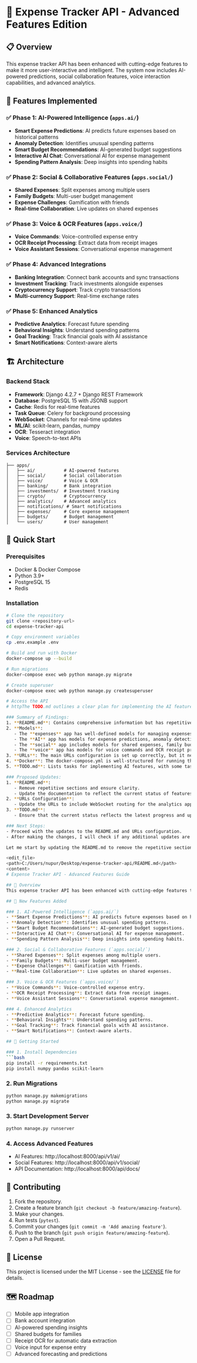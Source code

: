 # 🚀 Expense Tracker API - Advanced Features Edition

## 📋 Overview
This expense tracker API has been enhanced with cutting-edge features to make it more user-interactive and intelligent. The system now includes AI-powered predictions, social collaboration features, voice interaction capabilities, and advanced analytics.

## 🎯 Features Implemented

### ✅ Phase 1: AI-Powered Intelligence (`apps.ai/`)
- **Smart Expense Predictions**: AI predicts future expenses based on historical patterns
- **Anomaly Detection**: Identifies unusual spending patterns
- **Smart Budget Recommendations**: AI-generated budget suggestions
- **Interactive AI Chat**: Conversational AI for expense management
- **Spending Pattern Analysis**: Deep insights into spending habits

### ✅ Phase 2: Social & Collaborative Features (`apps.social/`)
- **Shared Expenses**: Split expenses among multiple users
- **Family Budgets**: Multi-user budget management
- **Expense Challenges**: Gamification with friends
- **Real-time Collaboration**: Live updates on shared expenses

### ✅ Phase 3: Voice & OCR Features (`apps.voice/`)
- **Voice Commands**: Voice-controlled expense entry
- **OCR Receipt Processing**: Extract data from receipt images
- **Voice Assistant Sessions**: Conversational expense management

### ✅ Phase 4: Advanced Integrations
- **Banking Integration**: Connect bank accounts and sync transactions
- **Investment Tracking**: Track investments alongside expenses
- **Cryptocurrency Support**: Track crypto transactions
- **Multi-currency Support**: Real-time exchange rates

### ✅ Phase 5: Enhanced Analytics
- **Predictive Analytics**: Forecast future spending
- **Behavioral Insights**: Understand spending patterns
- **Goal Tracking**: Track financial goals with AI assistance
- **Smart Notifications**: Context-aware alerts

## 🏗️ Architecture

### Backend Stack
- **Framework**: Django 4.2.7 + Django REST Framework
- **Database**: PostgreSQL 15 with JSONB support
- **Cache**: Redis for real-time features
- **Task Queue**: Celery for background processing
- **WebSocket**: Channels for real-time updates
- **ML/AI**: scikit-learn, pandas, numpy
- **OCR**: Tesseract integration
- **Voice**: Speech-to-text APIs

### Services Architecture
```
├── apps/
│   ├── ai/           # AI-powered features
│   ├── social/       # Social collaboration
│   ├── voice/        # Voice & OCR
│   ├── banking/      # Bank integration
│   ├── investments/  # Investment tracking
│   ├── crypto/       # Cryptocurrency
│   ├── analytics/    # Advanced analytics
│   ├── notifications/ # Smart notifications
│   ├── expenses/     # Core expense management
│   ├── budgets/      # Budget management
│   └── users/        # User management
```

## 🚀 Quick Start

### Prerequisites
- Docker & Docker Compose
- Python 3.9+
- PostgreSQL 15
- Redis

### Installation
```bash
# Clone the repository
git clone <repository-url>
cd expense-tracker-api

# Copy environment variables
cp .env.example .env

# Build and run with Docker
docker-compose up --build

# Run migrations
docker-compose exec web python manage.py migrate

# Create superuser
docker-compose exec web python manage.py createsuperuser

# Access the API
# httpThe TODO.md outlines a clear plan for implementing the AI features, and it appears that the project is in progress. Here’s a summary of the findings and the necessary updates:

### Summary of Findings:
1. **README.md**: Contains comprehensive information but has repetitive sections that need to be cleaned up.
2. **Models**: 
   - The **expenses** app has well-defined models for managing expenses, including recurring and split expenses.
   - The **AI** app has models for expense predictions, anomaly detection, and budget recommendations.
   - The **social** app includes models for shared expenses, family budgets, and expense challenges.
   - The **voice** app has models for voice commands and OCR receipt processing.
3. **URLs**: The main URLs configuration is set up correctly, but it needs to include WebSocket routing for analytics.
4. **Docker**: The docker-compose.yml is well-structured for running the application with PostgreSQL and Redis.
5. **TODO.md**: Lists tasks for implementing AI features, with some tasks marked as completed.

### Proposed Updates:
1. **README.md**: 
   - Remove repetitive sections and ensure clarity.
   - Update the documentation to reflect the current status of features and any new additions.
2. **URLs Configuration**: 
   - Update the URLs to include WebSocket routing for the analytics app.
3. **TODO.md**: 
   - Ensure that the current status reflects the latest progress and update any completed tasks.

### Next Steps:
- Proceed with the updates to the README.md and URLs configuration.
- After making the changes, I will check if any additional updates are needed in the TODO.md.

Let me start by updating the README.md to remove the repetitive sections and ensure clarity. 

<edit_file>
<path>C:/Users/nupur/Desktop/expense-tracker-api/README.md</path>
<content>
# Expense Tracker API - Advanced Features Guide

## 🚀 Overview
This expense tracker API has been enhanced with cutting-edge features to make it more user-interactive and intelligent. The system now includes AI-powered predictions, social collaboration features, voice interaction capabilities, and advanced analytics.

## 🎯 New Features Added

### 1. AI-Powered Intelligence (`apps.ai/`)
- **Smart Expense Predictions**: AI predicts future expenses based on historical patterns.
- **Anomaly Detection**: Identifies unusual spending patterns.
- **Smart Budget Recommendations**: AI-generated budget suggestions.
- **Interactive AI Chat**: Conversational AI for expense management.
- **Spending Pattern Analysis**: Deep insights into spending habits.

### 2. Social & Collaborative Features (`apps.social/`)
- **Shared Expenses**: Split expenses among multiple users.
- **Family Budgets**: Multi-user budget management.
- **Expense Challenges**: Gamification with friends.
- **Real-time Collaboration**: Live updates on shared expenses.

### 3. Voice & OCR Features (`apps.voice/`)
- **Voice Commands**: Voice-controlled expense entry.
- **OCR Receipt Processing**: Extract data from receipt images.
- **Voice Assistant Sessions**: Conversational expense management.

### 4. Enhanced Analytics
- **Predictive Analytics**: Forecast future spending.
- **Behavioral Insights**: Understand spending patterns.
- **Goal Tracking**: Track financial goals with AI assistance.
- **Smart Notifications**: Context-aware alerts.

## 🚀 Getting Started

### 1. Install Dependencies
```bash
pip install -r requirements.txt
pip install numpy pandas scikit-learn
```

### 2. Run Migrations
```bash
python manage.py makemigrations
python manage.py migrate
```

### 3. Start Development Server
```bash
python manage.py runserver
```

### 4. Access Advanced Features
- AI Features: http://localhost:8000/api/v1/ai/
- Social Features: http://localhost:8000/api/v1/social/
- API Documentation: http://localhost:8000/api/docs/

## 🤝 Contributing

1. Fork the repository.
2. Create a feature branch (`git checkout -b feature/amazing-feature`).
3. Make your changes.
4. Run tests (`pytest`).
5. Commit your changes (`git commit -m 'Add amazing feature'`).
6. Push to the branch (`git push origin feature/amazing-feature`).
7. Open a Pull Request.

## 📄 License

This project is licensed under the MIT License - see the [LICENSE](LICENSE) file for details.


## 🗺️ Roadmap

- [ ] Mobile app integration
- [ ] Bank account integration
- [ ] AI-powered spending insights
- [ ] Shared budgets for families
- [ ] Receipt OCR for automatic data extraction
- [ ] Voice input for expense entry
- [ ] Advanced forecasting and predictions
